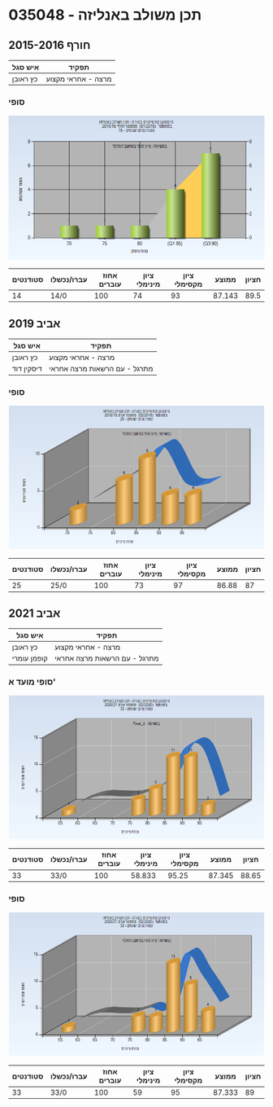 # 035048 - תכן משולב באנליזה

## חורף 2015-2016

| איש סגל | תפקיד |
| ---- | ---- |
| כץ ראובן | מרצה - אחראי מקצוע |

### סופי

![201501 Finals](201501/Finals.png)

| סטודנטים | עברו/נכשלו | אחוז עוברים | ציון מינימלי | ציון מקסימלי | ממוצע | חציון |
| ---- | ---- | ---- | ---- | ---- | ---- | ---- |
| 14 | 14/0 | 100 | 74 | 93 | 87.143 | 89.5 |

## אביב 2019

| איש סגל | תפקיד |
| ---- | ---- |
| כץ ראובן | מרצה - אחראי מקצוע |
| דיסקין דוד | מתרגל - עם הרשאות מרצה אחראי |

### סופי

![201802 Finals](201802/Finals.png)

| סטודנטים | עברו/נכשלו | אחוז עוברים | ציון מינימלי | ציון מקסימלי | ממוצע | חציון |
| ---- | ---- | ---- | ---- | ---- | ---- | ---- |
| 25 | 25/0 | 100 | 73 | 97 | 86.88 | 87 |

## אביב 2021

| איש סגל | תפקיד |
| ---- | ---- |
| כץ ראובן | מרצה - אחראי מקצוע |
| קופמן עומרי | מתרגל - עם הרשאות מרצה אחראי |

### סופי מועד א'

![202002 Final_A](202002/Final_A.png)

| סטודנטים | עברו/נכשלו | אחוז עוברים | ציון מינימלי | ציון מקסימלי | ממוצע | חציון |
| ---- | ---- | ---- | ---- | ---- | ---- | ---- |
| 33 | 33/0 | 100 | 58.833 | 95.25 | 87.345 | 88.65 |

### סופי

![202002 Finals](202002/Finals.png)

| סטודנטים | עברו/נכשלו | אחוז עוברים | ציון מינימלי | ציון מקסימלי | ממוצע | חציון |
| ---- | ---- | ---- | ---- | ---- | ---- | ---- |
| 33 | 33/0 | 100 | 59 | 95 | 87.333 | 89 |

